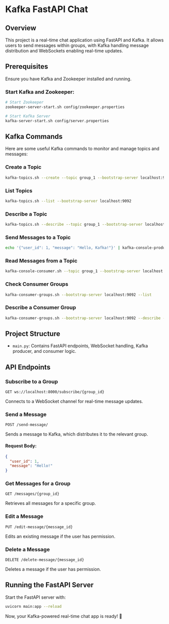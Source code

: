 # Kafka FastAPI Chat

## Overview
This project is a real-time chat application using FastAPI and Kafka. It allows users to send messages within groups, with Kafka handling message distribution and WebSockets enabling real-time updates.

## Prerequisites
Ensure you have Kafka and Zookeeper installed and running.

### Start Kafka and Zookeeper:
```sh
# Start Zookeeper
zookeeper-server-start.sh config/zookeeper.properties

# Start Kafka Server
kafka-server-start.sh config/server.properties
```

## Kafka Commands
Here are some useful Kafka commands to monitor and manage topics and messages:

### Create a Topic
```sh
kafka-topics.sh --create --topic group_1 --bootstrap-server localhost:9092 --partitions 1 --replication-factor 1
```

### List Topics
```sh
kafka-topics.sh --list --bootstrap-server localhost:9092
```

### Describe a Topic
```sh
kafka-topics.sh --describe --topic group_1 --bootstrap-server localhost:9092
```

### Send Messages to a Topic
```sh
echo '{"user_id": 1, "message": "Hello, Kafka!"}' | kafka-console-producer.sh --topic group_1 --bootstrap-server localhost:9092
```

### Read Messages from a Topic
```sh
kafka-console-consumer.sh --topic group_1 --bootstrap-server localhost:9092 --from-beginning
```

### Check Consumer Groups
```sh
kafka-consumer-groups.sh --bootstrap-server localhost:9092 --list
```

### Describe a Consumer Group
```sh
kafka-consumer-groups.sh --bootstrap-server localhost:9092 --describe --group chat-group-1
```

## Project Structure
- `main.py`: Contains FastAPI endpoints, WebSocket handling, Kafka producer, and consumer logic.

## API Endpoints
### Subscribe to a Group
```
GET ws://localhost:8000/subscribe/{group_id}
```
Connects to a WebSocket channel for real-time message updates.

### Send a Message
```
POST /send-message/
```
Sends a message to Kafka, which distributes it to the relevant group.

#### Request Body:
```json
{
  "user_id": 1,
  "message": "Hello!"
}
```

### Get Messages for a Group
```
GET /messages/{group_id}
```
Retrieves all messages for a specific group.

### Edit a Message
```
PUT /edit-message/{message_id}
```
Edits an existing message if the user has permission.

### Delete a Message
```
DELETE /delete-message/{message_id}
```
Deletes a message if the user has permission.

## Running the FastAPI Server
Start the FastAPI server with:
```sh
uvicorn main:app --reload
```

Now, your Kafka-powered real-time chat app is ready! 🚀


